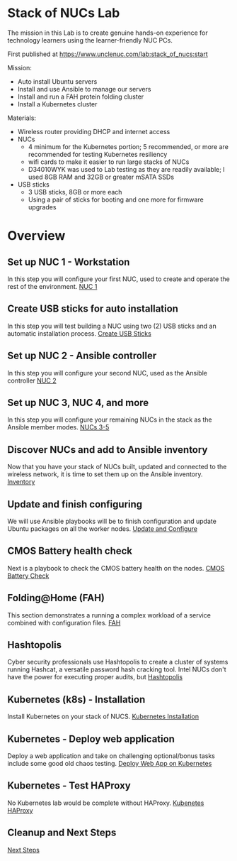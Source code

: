 # Stack of NUCs Lab
The mission in this Lab is to create genuine hands-on experience for technology learners using the learner-friendly NUC PCs.

First published at https://www.unclenuc.com/lab:stack_of_nucs:start

Mission:
- Auto install Ubuntu servers
- Install and use Ansible to manage our servers
- Install and run a FAH protein folding cluster
- Install a Kubernetes cluster

Materials:
- Wireless router providing DHCP and internet access
- NUCs
  - 4 minimum for the Kubernetes portion; 5 recommended, or more are recommended for testing Kubernetes resiliency
  - wifi cards to make it easier to run large stacks of NUCs
  - D34010WYK was used to Lab testing as they are readily available; I used 8GB RAM and 32GB or greater mSATA SSDs
- USB sticks
  - 3 USB sticks, 8GB or more each
  - Using a pair of sticks for booting and one more for firmware upgrades

# Overview
## Set up NUC 1 - Workstation
In this step you will configure your first NUC, used to create and operate the rest of the environment.
[NUC 1](1_NUC_1.md)

## Create USB sticks for auto installation
In this step you will test building a NUC using two (2) USB sticks and an automatic installation process.
[Create USB Sticks](2_USB_stick_creation.md)

## Set up NUC 2 - Ansible controller
In this step you will configure your second NUC, used as the Ansible controller 
[NUC 2](3_NUC_2.md)

## Set up NUC 3, NUC 4, and more
In this step you will configure your remaining NUCs in the stack as the Ansible member modes.
[NUCs 3-5](4_NUC_3-5.md)

## Discover NUCs and add to Ansible inventory
Now that you have your stack of NUCs built, updated and connected to the wireless network, it is time to set them up on the Ansible inventory.
[Inventory](5_Inventory.md)

## Update and finish configuring
We will use Ansible playbooks will be to finish configuration and update Ubuntu packages on all the worker nodes.
[Update and Configure](6_Update.md)

## CMOS Battery health check
Next is a playbook to  check the CMOS battery health on the nodes.
[CMOS Battery Check](7_Battery.md)

## Folding@Home (FAH)
This section demonstrates a running a complex workload of a service combined with configuration files.
[FAH](8_FAH.md)

## Hashtopolis
Cyber security professionals use Hashtopolis to create a cluster of systems running Hashcat, a versatile password hash cracking tool. Intel NUCs don't have the power for executing proper audits, but 
[Hashtopolis](9_Hashtopolis.md)

## Kubernetes (k8s) - Installation
Install Kubernetes on your stack of NUCS.
[Kubernetes Installation](10_Kubernetes_install.md)

## Kubernetes - Deploy web application
Deploy a web application and take on challenging optional/bonus tasks include some good old chaos testing.
[Deploy Web App on Kubernetes](11_Kubernetes_web_app.md)

## Kubernetes - Test HAProxy
No Kubernetes lab would be complete without HAProxy.
[Kubenetes HAProxy](12_Kubernetes_HAProxy.md)

## Cleanup and Next Steps
[Next Steps](13_Next_Steps.md)


